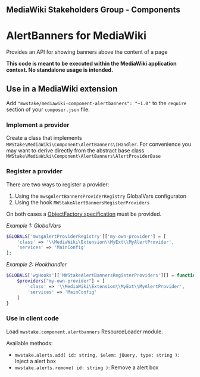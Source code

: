 ## MediaWiki Stakeholders Group - Components
# AlertBanners for MediaWiki

Provides an API for showing banners above the content of a page

**This code is meant to be executed within the MediaWiki application context. No standalone usage is intended.**

## Use in a MediaWiki extension

Add `"mwstake/mediawiki-component-alertbanners": "~1.0"` to the `require` section of your `composer.json` file.

### Implement a provider

Create a class that implements `MWStake\MediaWiki\Component\AlertBanners\IHandler`. For convenience you may want to derive directly from the abstract base class `MWStake\MediaWiki\Component\AlertBanners\AlertProviderBase`

### Register a provider

There are two ways to register a provider:
1. Using the `mwsgAlertBannersProviderRegistry` GlobalVars configuraton
2. Using the hook `MWStakeAlertBannersRegisterProviders`

On both cases a [ObjectFactory specification](https://www.mediawiki.org/wiki/ObjectFactory) must be provided.

*Example 1: GlobalVars*
```php
$GLOBALS['mwsgAlertProviderRegistry']['my-own-provider'] = [
    'class' => '\\MediaWiki\Extension\\MyExt\\MyAlertProvider',
    'services' => 'MainConfig'
];
```
*Example 2: Hookhandler*
```php
$GLOBALS['wgHooks']['MWStakeAlertBannersRegisterProviders'][] = function( &$providers ) {
    $providers["my-own-provider"] = [
        'class' => '\\MediaWiki\Extension\\MyExt\\MyAlertProvider',
        'services' => 'MainConfig'
    ]
}
```

### Use in client code

Load `mwstake.component.alertbanners` ResourceLoader module.

Available methods:
- `mwstake.alerts.add( id: string, $elem: jQuery, type: string )`: Inject a alert box
- `mwstake.alerts.remove( id: string )`: Remove a alert box
